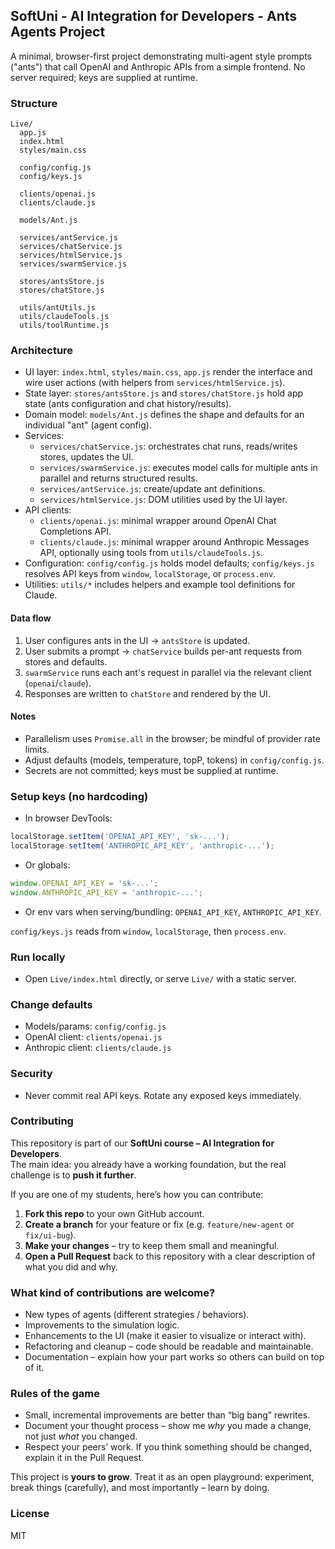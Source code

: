 ## SoftUni - AI Integration for Developers - Ants Agents Project

A minimal, browser-first project demonstrating multi-agent style prompts ("ants") that call OpenAI and Anthropic APIs from a simple frontend. No server required; keys are supplied at runtime.

### Structure
```
Live/
  app.js
  index.html
  styles/main.css

  config/config.js
  config/keys.js

  clients/openai.js
  clients/claude.js

  models/Ant.js

  services/antService.js
  services/chatService.js
  services/htmlService.js
  services/swarmService.js

  stores/antsStore.js
  stores/chatStore.js

  utils/antUtils.js
  utils/claudeTools.js
  utils/toolRuntime.js
```

### Architecture
- UI layer: `index.html`, `styles/main.css`, `app.js` render the interface and wire user actions (with helpers from `services/htmlService.js`).
- State layer: `stores/antsStore.js` and `stores/chatStore.js` hold app state (ants configuration and chat history/results).
- Domain model: `models/Ant.js` defines the shape and defaults for an individual "ant" (agent config).
- Services:
  - `services/chatService.js`: orchestrates chat runs, reads/writes stores, updates the UI.
  - `services/swarmService.js`: executes model calls for multiple ants in parallel and returns structured results.
  - `services/antService.js`: create/update ant definitions.
  - `services/htmlService.js`: DOM utilities used by the UI layer.
- API clients:
  - `clients/openai.js`: minimal wrapper around OpenAI Chat Completions API.
  - `clients/claude.js`: minimal wrapper around Anthropic Messages API, optionally using tools from `utils/claudeTools.js`.
- Configuration: `config/config.js` holds model defaults; `config/keys.js` resolves API keys from `window`, `localStorage`, or `process.env`.
- Utilities: `utils/*` includes helpers and example tool definitions for Claude.

#### Data flow
1. User configures ants in the UI → `antsStore` is updated.
2. User submits a prompt → `chatService` builds per-ant requests from stores and defaults.
3. `swarmService` runs each ant's request in parallel via the relevant client (`openai`/`claude`).
4. Responses are written to `chatStore` and rendered by the UI.

#### Notes
- Parallelism uses `Promise.all` in the browser; be mindful of provider rate limits.
- Adjust defaults (models, temperature, topP, tokens) in `config/config.js`.
- Secrets are not committed; keys must be supplied at runtime.

### Setup keys (no hardcoding)
- In browser DevTools:
```js
localStorage.setItem('OPENAI_API_KEY', 'sk-...');
localStorage.setItem('ANTHROPIC_API_KEY', 'anthropic-...');
```
- Or globals:
```js
window.OPENAI_API_KEY = 'sk-...';
window.ANTHROPIC_API_KEY = 'anthropic-...';
```
- Or env vars when serving/bundling: `OPENAI_API_KEY`, `ANTHROPIC_API_KEY`.

`config/keys.js` reads from `window`, `localStorage`, then `process.env`.

### Run locally
- Open `Live/index.html` directly, or serve `Live/` with a static server.

### Change defaults
- Models/params: `config/config.js`
- OpenAI client: `clients/openai.js`
- Anthropic client: `clients/claude.js`

### Security
- Never commit real API keys. Rotate any exposed keys immediately.

### Contributing  

This repository is part of our **SoftUni course – AI Integration for Developers**.  
The main idea: you already have a working foundation, but the real challenge is to **push it further**.  

If you are one of my students, here’s how you can contribute:  

1. **Fork this repo** to your own GitHub account.  
2. **Create a branch** for your feature or fix (e.g. `feature/new-agent` or `fix/ui-bug`).  
3. **Make your changes** – try to keep them small and meaningful.  
4. **Open a Pull Request** back to this repository with a clear description of what you did and why.  

### What kind of contributions are welcome?  
- New types of agents (different strategies / behaviors).  
- Improvements to the simulation logic.  
- Enhancements to the UI (make it easier to visualize or interact with).  
- Refactoring and cleanup – code should be readable and maintainable.  
- Documentation – explain how your part works so others can build on top of it.  

### Rules of the game  
- Small, incremental improvements are better than “big bang” rewrites.  
- Document your thought process – show me *why* you made a change, not just *what* you changed.  
- Respect your peers’ work. If you think something should be changed, explain it in the Pull Request.  

This project is **yours to grow**. Treat it as an open playground: experiment, break things (carefully), and most importantly – learn by doing.  


### License
MIT
